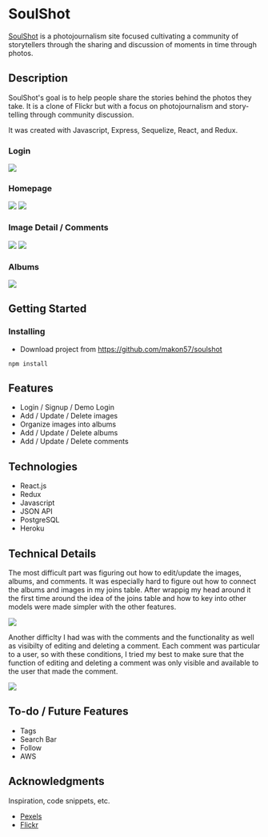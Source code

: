 # SoulShot

[SoulShot](https://soulshot.herokuapp.com/) is a photojournalism site focused cultivating a community of storytellers through the sharing and discussion of moments in time through photos.

## Description

SoulShot's goal is to help people share the stories behind the photos they take. It is a clone of Flickr but with a focus on photojournalism and story-telling through community discussion.

It was created with Javascript, Express, Sequelize, React, and Redux.

### Login

<img src='images/Screen Shot 2021-07-24 at 11.52.31 PM.png' />

### Homepage

<img src='images/Screen Shot 2021-07-24 at 11.50.10 PM.png' />
<img src='images/Screen Shot 2021-07-24 at 11.53.15 PM.png' />

### Image Detail / Comments

<img src='images/Screen Shot 2021-07-24 at 11.53.54 PM.png' />
<img src='images/Screen Shot 2021-07-24 at 11.54.49 PM.png' />

### Albums

<img src='images/Screen Shot 2021-07-25 at 12.47.55 AM.png' />

## Getting Started

### Installing

* Download project from https://github.com/makon57/soulshot
```
npm install
```

## Features

* Login / Signup / Demo Login
* Add / Update / Delete images
* Organize images into albums
* Add / Update / Delete albums
* Add / Update / Delete comments

## Technologies

* React.js
* Redux
* Javascript
* JSON API
* PostgreSQL
* Heroku

## Technical Details

The most difficult part was figuring out how to edit/update the images, albums, and comments. It was especially hard to figure out how to connect the albums and images in my joins table. After wrappig my head around it the first time around the idea of the joins table and how to key into other models were made simpler with the other features.

<img src='images/Screen Shot 2021-07-25 at 12.49.31 AM.png' />

Another difficlty I had was with the comments and the functionality as well as visibilty of editing and deleting a comment. Each comment was particular to a user, so with these conditions, I tried my best to make sure that the function of editing and deleting a comment was only visible and available to the user that made the comment.

<img src='images/Screen Shot 2021-07-25 at 12.42.31 AM.png' />

## To-do / Future Features

* Tags
* Search Bar
* Follow
* AWS

## Acknowledgments

Inspiration, code snippets, etc.
* [Pexels](https://www.pexels.com/)
* [Flickr](https://www.flickr.com/)

